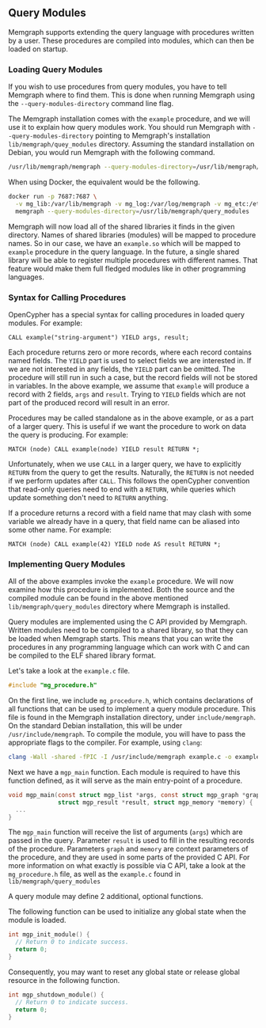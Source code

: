 ## Query Modules

Memgraph supports extending the query language with procedures written by a
user. These procedures are compiled into modules, which can then be loaded on
startup.

### Loading Query Modules

If you wish to use procedures from query modules, you have to tell Memgraph
where to find them. This is done when running Memgraph using the
`--query-modules-directory` command line flag.

The Memgraph installation comes with the `example` procedure, and we will use
it to explain how query modules work. You should run Memgraph with
`--query-modules-directory` pointing to Memgraph's installation
`lib/memgraph/quey_modules` directory. Assuming the standard installation on
Debian, you would run Memgraph with the following command.

```bash
/usr/lib/memgraph/memgraph --query-modules-directory=/usr/lib/memgraph/query_modules
```

When using Docker, the equivalent would be the following.

```bash
docker run -p 7687:7687 \
  -v mg_lib:/var/lib/memgraph -v mg_log:/var/log/memgraph -v mg_etc:/etc/memgraph \
  memgraph --query-modules-directory=/usr/lib/memgraph/query_modules
```

Memgraph will now load all of the shared libraries it finds in the given
directory. Names of shared libraries (modules) will be mapped to procedure
names. So in our case, we have an `example.so` which will be mapped to
`example` procedure in the query language. In the future, a single shared
library will be able to register multiple procedures with different names.
That feature would make them full fledged modules like in other programming
languages.

### Syntax for Calling Procedures

OpenCypher has a special syntax for calling procedures in loaded query
modules. For example:

```opencypher
CALL example("string-argument") YIELD args, result;
```

Each procedure returns zero or more records, where each record contains named
fields. The `YIELD` part is used to select fields we are interested in. If we
are not interested in any fields, the `YIELD` part can be omitted. The
procedure will still run in such a case, but the record fields will not be
stored in variables. In the above example, we assume that `example` will
produce a record with 2 fields, `args` and `result`. Trying to `YIELD` fields
which are not part of the produced record will result in an error.

Procedures may be called standalone as in the above example, or as a part of a
larger query. This is useful if we want the procedure to work on data the
query is producing. For example:

```
MATCH (node) CALL example(node) YIELD result RETURN *;
```

Unfortunately, when we use `CALL` in a larger query, we have to explicitly
`RETURN` from the query to get the results. Naturally, the `RETURN` is not
needed if we perform updates after `CALL`. This follows the openCypher
convention that read-only queries need to end with a `RETURN`, while queries
which update something don't need to `RETURN` anything.

If a procedure returns a record with a field name that may clash with some
variable we already have in a query, that field name can be aliased into some
other name. For example:

```opencypher
MATCH (node) CALL example(42) YIELD node AS result RETURN *;
```

### Implementing Query Modules

All of the above examples invoke the `example` procedure. We will now examine
how this procedure is implemented. Both the source and the compiled module can
be found in the above mentioned `lib/memgraph/query_modules` directory where
Memgraph is installed.

Query modules are implemented using the C API provided by Memgraph. Written
modules need to be compiled to a shared library, so that they can be loaded
when Memgraph starts. This means that you can write the procedures in any
programming language which can work with C and can be compiled to the ELF
shared library format.

Let's take a look at the `example.c` file.

```c
#include "mg_procedure.h"
```

On the first line, we include `mg_procedure.h`, which contains declarations of
all functions that can be used to implement a query module procedure. This
file is found in the Memgraph installation directory, under
`include/memgraph`. On the standard Debian installation, this will be under
`/usr/include/memgraph`. To compile the module, you will have to pass the appropriate
flags to the compiler. For example, using `clang`:

```bash
clang -Wall -shared -fPIC -I /usr/include/memgraph example.c -o example.so
```

Next we have a `mgp_main` function. Each module is required to have this
function defined, as it will serve as the main entry-point of a procedure.

```c
void mgp_main(const struct mgp_list *args, const struct mgp_graph *graph,
              struct mgp_result *result, struct mgp_memory *memory) {
  ...
}
```

The `mgp_main` function will receive the list of arguments (`args`) which are
passed in the query. Parameter `result` is used to fill in the resulting
records of the procedure. Parameters `graph` and `memory` are context
parameters of the procedure, and they are used in some parts of the provided C
API. For more information on what exactly is possible via C API, take a look
at the `mg_procedure.h` file, as well as the `example.c` found in
`lib/memgraph/query_modules`

A query module may define 2 additional, optional functions.

The following function can be used to initialize any global state when the
module is loaded.

```c
int mgp_init_module() {
  // Return 0 to indicate success.
  return 0;
}
```

Consequently, you may want to reset any global state or release global
resource in the following function.

```c
int mgp_shutdown_module() {
  // Return 0 to indicate success.
  return 0;
}
```
